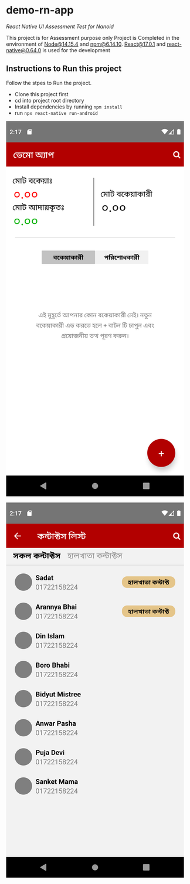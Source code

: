 # demo-rn-app
*React Native UI Assessment Test for Nanoid*

This project is for Assessment purpose only
Project is Completed in the environment of Node@14.15.4 and npm@6.14.10.
React@17.0.1 and react-native@0.64.0 is used for the development

## Instructions to Run this project
Follow the stpes to Run the project.
* Clone this project first
* cd into project root directory
* Install dependencies by running ```npm install```
* run ```npx react-native run-android```

![alt homeScreen](https://github.com/hmahmud01/demo-rn-app/blob/master/screenshots/screen1.png)

![alt contactScreen](https://github.com/hmahmud01/demo-rn-app/blob/master/screenshots/screen2.png)
